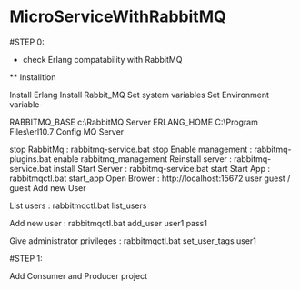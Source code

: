 # MicroServiceWithRabbitMQ

#STEP 0:

- check Erlang compatability with RabbitMQ

** Installtion

Install Erlang
Install Rabbit_MQ
Set system variables
Set Environment variable-

RABBITMQ_BASE c:\RabbitMQ Server
ERLANG_HOME C:\Program Files\erl10.7
Config MQ Server

stop RabbitMq : rabbitmq-service.bat stop
Enable management : rabbitmq-plugins.bat enable rabbitmq_management
Reinstall server : rabbitmq-service.bat install
Start Server : rabbitmq-service.bat start
Start App : rabbitmqctl.bat start_app
Open Brower : http://localhost:15672 user guest / guest
Add new User

List users : rabbitmqctl.bat list_users

Add new user : rabbitmqctl.bat add_user user1 pass1

Give administrator privileges : rabbitmqctl.bat set_user_tags user1

#STEP 1:

Add Consumer and Producer project
